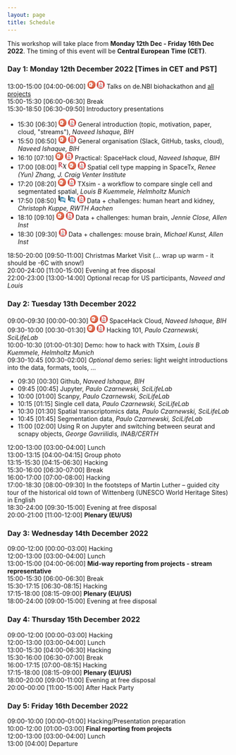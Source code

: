 ```yaml
---
layout: page
title: Schedule
---
```


This workshop will take place from **Monday 12th Dec - Friday 16th Dec 2022**. The timing of this event will be **Central European Time (CET)**.

### Day 1: Monday 12th December 2022 [Times in CET and PST]
13:00-15:00 [04:00-06:00] 
<a href="https://github.com/SpatialHackathon/SpaceHack2022/blob/main/presentations/Day1_Session0_10min_intro_v4.2.pptx" download><img src="images/PPT_icon.png" alt="drawing" width="18"/></a>
<a href="https://github.com/SpatialHackathon/SpaceHack2022/blob/main/presentations/Day1_Session0_10min_intro_v4.2.pdf" download><img src="images/PDF_icon.png" alt="drawing" width="18"/></a>
Talks on de.NBI biohackathon and [all projects](https://www.denbi.de/de-nbi-events/1454-biohackathon-germany) <br>
15:00-15:30 [06:00-06:30]	Break<br>
15:30-18:50 [06:30-09:50]	Introductory presentations<br>
 - 15:30 [06:30]
<a href="https://github.com/SpatialHackathon/SpaceHack2022/blob/main/presentations/Day1_Session01_General_Intro_v2.4.pptx" download><img src="images/PPT_icon.png" alt="drawing" width="18"/></a>
<a href="https://github.com/SpatialHackathon/SpaceHack2022/blob/main/presentations/Day1_Session01_General_Intro_v2.4.pdf" download><img src="images/PDF_icon.png" alt="drawing" width="18"/></a>
 General introduction (topic, motivation, paper, cloud, "streams"), *Naveed Ishaque, BIH*<br>
 - 15:50 [06:50] 
 <a href="https://github.com/SpatialHackathon/SpaceHack2022/blob/main/presentations/Day1_Session02_Organisation_v1.pptx" download><img src="images/PPT_icon.png" alt="drawing" width="18"/></a>
<a href="https://github.com/SpatialHackathon/SpaceHack2022/blob/main/presentations/Day1_Session02_Organisation_v1.pdf" download><img src="images/PDF_icon.png" alt="drawing" width="18"/></a>
 General organisation (Slack, GitHub, tasks, cloud), *Naveed Ishaque, BIH* <br>
 - 16:10 [07:10] 
<a href="https://github.com/SpatialHackathon/SpaceHack2022/blob/main/presentations/Day1_Session03_Cloud_v1.1.pptx" download><img src="images/PPT_icon.png" alt="drawing" width="18"/></a>
<a href="https://github.com/SpatialHackathon/SpaceHack2022/blob/main/presentations/Day1_Session03_Cloud_v1.1.pdf" download><img src="images/PDF_icon.png" alt="drawing" width="18"/></a>
 Practical: SpaceHack cloud, *Naveed Ishaque, BIH*<br>
 - 17:00 [08:00]
<a href="https://www.biorxiv.org/content/10.1101/2022.03.28.486139v2.full" download><img src="https://github.com/SpatialHackathon/SpatialHackathon.github.io/blob/gh-pages/images/biorxiv_icon.png" alt="drawing" width="18"/></a>
<a href="https://github.com/SpatialHackathon/SpaceHack2022/blob/main/presentations/Day1_Session04_SpaceTx_Zhang.pptx" download><img src="images/PPT_icon.png" alt="drawing" width="18"/></a>
<a href="https://github.com/SpatialHackathon/SpaceHack2022/blob/main/presentations/Day1_Session04_SpaceTx_Zhang.pdf" download><img src="images/PDF_icon.png" alt="drawing" width="18"/></a>
Spatial cell type mapping in SpaceTx, *Renee (Yun) Zhang, J. Craig Venter Institute*<br>
 - 17:20 [08:20]
<a href="https://github.com/SpatialHackathon/SpaceHack2022/blob/main/presentations/Day1_Session05_TXsim_04221212_Kuemmerle.key" download><img src="images/PPT_icon.png" alt="drawing" width="18"/></a>
<a href="https://github.com/SpatialHackathon/SpaceHack2022/blob/main/presentations/Day1_Session05_TXsim_04221212_Kuemmerle.pdf" download><img src="images/PDF_icon.png" alt="drawing" width="18"/></a> 
TXsim - a workflow to compare single cell and segmentated spatial, *Louis B Kuemmele, Helmholtz Munich* <br>
 - 17:50 [08:50]
<a href="https://pubmed.ncbi.nlm.nih.gov/33176333/" download><img src="images/pubmed_icon.png" alt="drawing" width="18"/></a>
<a href="https://pubmed.ncbi.nlm.nih.gov/35948637/" download><img src="images/pubmed_icon.png" alt="drawing" width="18"/></a>
<a href="https://github.com/SpatialHackathon/SpaceHack2022/blob/main/presentations/Day1_Session06_kidney_heart_Kuppe.pdf" download><img src="images/PDF_icon.png" alt="drawing" width="18"/></a>
Data + challenges: human heart and kidney, *Christoph Kuppe, RWTH Aachen*<br>
 - 18:10 [09:10]
<a href="https://github.com/SpatialHackathon/SpaceHack2022/blob/main/presentations/Day1_Session07_Human_Brain_Data_CloseJ_AIBS.pptx" download><img src="images/PPT_icon.png" alt="drawing" width="18"/></a>
<a href="https://github.com/SpatialHackathon/SpaceHack2022/blob/main/presentations/Day1_Session07_Human_Brain_Data_CloseJ_AIBS.pdf" download><img src="images/PDF_icon.png" alt="drawing" width="18"/></a>
Data + challenges: human brain, *Jennie Close, Allen Inst*<br>
 - 18:30 [09:30]
<a href="https://github.com/SpatialHackathon/SpaceHack2022/blob/main/presentations/Day1_Session08_Mouse_Brain_Data_MichaelK_AIBS.pdf" download><img src="images/PDF_icon.png" alt="drawing" width="18"/></a>
Data + challenges: mouse brain, *Michael Kunst, Allen Inst*<br>
 
18:50-20:00 [09:50-11:00]	Christmas Market Visit (... wrap up warm - it should be -6C with snow!)<br>
20:00-24:00 [11:00-15:00] Evening at free disposal<br>
22:00-23:00 [13:00-14:00]	Optional recap for US participants, *Naveed and Louis*<br>

### Day 2: Tuesday 13th December 2022 

09:00-09:30 [00:00-00:30]
<a href="https://github.com/SpatialHackathon/SpaceHack2022/blob/main/presentations/Day1_Session03_Cloud_v1.1.pptx" download><img src="images/PPT_icon.png" alt="drawing" width="18"/></a>
<a href="https://github.com/SpatialHackathon/SpaceHack2022/blob/main/presentations/Day1_Session03_Cloud_v1.1.pdf" download><img src="images/PDF_icon.png" alt="drawing" width="18"/></a>
SpaceHack Cloud, *Naveed Ishaque, BIH*<br>
09:30-10:00 [00:30-01:30]
<a href="https://github.com/SpatialHackathon/SpaceHack2022/blob/main/presentations/SpaceHack_HakingTools_101.pptx" download><img src="images/PPT_icon.png" alt="drawing" width="18"/></a>
<a href="https://github.com/SpatialHackathon/SpaceHack2022/blob/main/presentations/SpaceHack_HakingTools_101.pptx.pdf" download><img src="images/PDF_icon.png" alt="drawing" width="18"/></a>
Hacking 101, *Paulo Czarnewski, SciLifeLab*<br>
10:00-10:30 [01:00-01:30] Demo: how to hack with TXsim, *Louis B Kuemmele, Helmholtz Munich*<br>
09:30-10:45	[00:30-02:00] *Optional* demo series: light weight introductions into the data, formats, tools, ...<br>
 - 09:30 [00:30] Github, *Naveed Ishaque, BIH*
 - 09:45 [00:45] Jupyter, *Paulo Czarnewski, SciLifeLab*
 - 10:00 [01:00] Scanpy, *Paulo Czarnewski, SciLifeLab*
 - 10:15 [01:15] Single cell data, *Paulo Czarnewski, SciLifeLab*
 - 10:30 [01:30] Spatial transcriptomics data, *Paulo Czarnewski, SciLifeLab*
 - 10:45 [01:45] Segmentation data, *Paulo Czarnewski, SciLifeLab*
 - 11:00 [02:00] Using R on Jupyter and switching between seurat and scnapy objects, *George Gavriilidis, INAB/CERTH*

12:00-13:00	[03:00-04:00] Lunch<br>
13:00-13:15 [04:00-04:15]	Group photo<br>
13:15-15:30	[04:15-06:30] Hacking<br>
15:30-16:00	[06:30-07:00]	Break<br>
16:00-17:00	[07:00-08:00]	Hacking<br>
17:00-18:30	[08:00-09:30]	In the footsteps of Martin Luther – guided city tour of the historical old town of Wittenberg (UNESCO World Heritage Sites) in English<br>
18:30-24:00 [09:30-15:00] Evening at free disposal<br>
20:00-21:00	[11:00-12:00] <b>Plenary (EU/US)</b><br>

### Day 3: Wednesday 14th December 2022 

09:00-12:00	[00:00-03:00] Hacking<br>
12:00-13:00	[03:00-04:00] Lunch<br>
13:00-15:00	[04:00-06:00] <b>Mid-way reporting from projects - stream representative</b><br>
15:00-15:30	[06:00-06:30]	Break<br>
15:30-17:15	[06:30-08:15] Hacking<br>
17:15-18:00	[08:15-09:00] <b>Plenary (EU/US)</b><br>
18:00-24:00 [09:00-15:00] Evening at free disposal<br>

### Day 4: Thursday 15th December 2022 

09:00-12:00	[00:00-03:00] Hacking<br>
12:00-13:00	[03:00-04:00] Lunch<br>
13:00-15:30	[04:00-06:30] Hacking<br>
15:30-16:00	[06:30-07:00] Break<br>
16:00-17:15	[07:00-08:15] Hacking<br>
17:15-18:00	[08:15-09:00] <b>Plenary (EU/US)</b><br>
18:00-20:00 [09:00-11:00] Evening at free disposal<br>
20:00-00:00	[11:00-15:00] After Hack Party<br>

### Day 5: Friday 16th December 2022 

09:00-10:00	[00:00-01:00]	Hacking/Presentation preparation<br>
10:00-12:00	[01:00-03:00]	<b>Final reporting from projects</b><br>
12:00-13:00	[03:00-04:00]	Lunch<br>
13:00 [04:00]	Departure<br>
